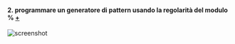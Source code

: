 #### 2. programmare un generatore di pattern usando la regolarità del modulo % [+](https://editor.p5js.org/eleonoradfr/full/k2mes6sZ6)  
![screenshot]()
